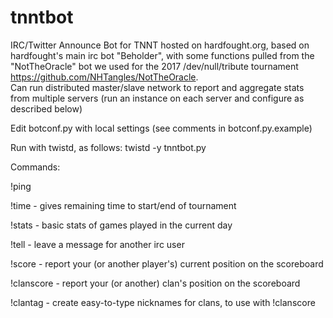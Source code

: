 # tnntbot
IRC/Twitter Announce Bot for TNNT hosted on hardfought.org, based on hardfought's main irc bot "Beholder", with some functions pulled from the "NotTheOracle" bot we used for the 2017 /dev/null/tribute tournament https://github.com/NHTangles/NotTheOracle.  
Can run distributed master/slave network to report and aggregate stats from multiple servers (run an instance on each server and configure as described below)

Edit botconf.py with local settings (see comments in botconf.py.example)

Run with twistd, as follows:
 twistd -y tnntbot.py

Commands:

!ping

!time - gives remaining time to start/end of tournament

!stats - basic stats of games played in the current day

!tell - leave a message for another irc user

!score - report your (or another player's) current position on the scoreboard

!clanscore - report your (or another) clan's position on the scoreboard

!clantag - create easy-to-type nicknames for clans, to use with !clanscore
